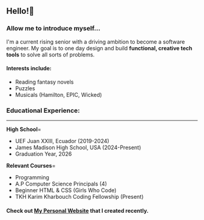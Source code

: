 ## Hello!👋
### Allow me to introduce myself...
I'm a current rising senior with a driving ambition to become a software engineer.
My goal is to one day design and build **functional, creative tech tools** to solve all sorts of problems. 
#### Interests include:
- Reading fantasy novels
- Puzzles
- Musicals (Hamilton, EPIC, Wicked)

### Educational Experience:

---

**High School**= 
- UEF Juan XXIII, Ecuador (2019-2024)
- James Madison High School, USA (2024-Present)
- Graduation Year, 2026

**Relevant Courses**=
- Programming
- A.P Computer Science Principals (4)
- Beginner HTML & CSS (Girls Who Code)
- TKH Karim Kharbouch Coding Fellowship (Present)

#### Check out [My Personal Website](https://27fc29ef-6b98-4f0f-98ca-2679b68d4023-00-3odroqxkvkqo.picard.replit.dev/) that I created recently.

 
